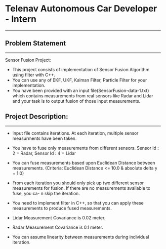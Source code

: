 # Telenav Autonomous Car Developer - Intern
----

## Problem Statement
---

Sensor Fusion Project:
 - This project consists of implementation of Sensor Fusion Algorithm using filter with C++. 
 - You can use any of EKF, UKF, Kalman Filter, Particle Filter for your implementation.
 - You have been provided with an input file(SensorFusion-data-1.txt) which contains measurements from real sensors like Radar and Lidar and your task is to output fusion of those input measurements.


## Project Description:
---
 - Input file contains iterations. At each iteration, multiple sensor measurments have been taken. 

 - You have to fuse only measurements from different sensors. Sensor Id :  2 = Radar, Sensor Id : 4 = Lidar

 - You can fuse measurements based upon Euclidean Distance between measurements. (Criteria: Euclidean Distance <= 10.0 & absolute delta y = 1.0)

 - From each iteration you should only pick up two different sensor measurements for fusion. If there are no measurements available to fuse, you ca- n skip the iteration.

 - You need to implement filter in C++, so that you can apply these measurements to produce fused measurements.

 - Lidar Measurement Covariance is 0.02 meter.
 - Radar Measurement Covariance is 0.1 meter.

 - You can assume linearity between measurements during individual iteration.



